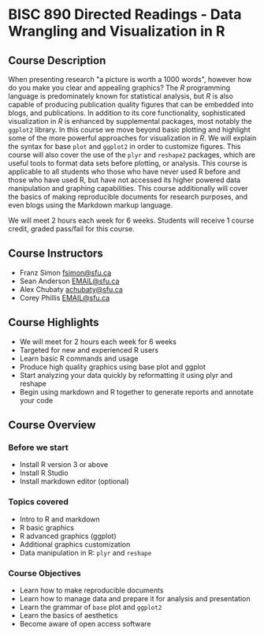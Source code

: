 # BISC 890 Directed Readings - Data Wrangling and Visualization in R

## Course Description
When presenting research "a picture is worth a 1000 words", however how do you make you clear and appealing graphics? The *R* programming language is predominately known for statistical analysis, but *R* is also capable of producing publication quality figures that can be embedded into blogs, and publications. In addition to its core functionality, sophisticated visualization in *R* is enhanced by supplemental packages, most notably the `ggplot2` library. In this course we move beyond basic plotting and highlight some of the more powerful approaches for visualization in *R*. We will explain the syntax for base `plot` and `ggplot2` in order to customize figures. This course will also cover the use of the `plyr` and `reshape2` packages, which are useful tools to format data sets before plotting, or analysis. This course is applicable to all students who those who have never used R before and those who have used R, but have not accessed its higher powered data manipulation and graphing capabilities. This course additionally will cover the basics of making reproducible documents for research purposes, and even blogs using the Markdown markup language.

We will meet 2 hours each week for 6 weeks. Students will receive 1 course credit, graded pass/fail for this course.

## Course Instructors

 - Franz Simon [fsimon@sfu.ca](mailto:fsimon@sfu.ca)
 - Sean Anderson [EMAIL@sfu.ca](mailto:EMAIL@sfu.ca)
 - Alex Chubaty [achubaty@sfu.ca](mailto:achubaty@sfu.ca)
 - Corey Phillis [EMAIL@sfu.ca](mailto:EMAIL@sfu.ca)

## Course Highlights
- We will meet for 2 hours each week for 6 weeks
- Targeted for new and experienced R users
- Learn basic R commands and usage
- Produce high quality graphics using base plot and ggplot
- Start analyzing your data quickly by reformatting it using plyr and reshape
- Begin using markdown and R together to generate reports and annotate your code

## Course Overview
### Before we start
- Install R version 3 or above
- Install R Studio
- Install markdown editor (optional)

### Topics covered
- Intro to R and markdown
- R basic graphics
- R advanced graphics (ggplot)
- Additional graphics customization
- Data manipulation in R: `plyr` and `reshape`

### Course Objectives

 - Learn how to make reproducible documents
 - Learn how to manage data and prepare it for analysis and presentation
 - Learn the grammar of `base` plot and `ggplot2`
 - Learn the basics of aesthetics
 - Become aware of open access software
